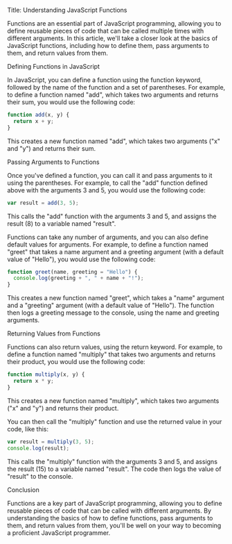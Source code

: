 Title: Understanding JavaScript Functions

Functions are an essential part of JavaScript programming, allowing you to define reusable pieces of code that can be called multiple times with different arguments. In this article, we'll take a closer look at the basics of JavaScript functions, including how to define them, pass arguments to them, and return values from them.

Defining Functions in JavaScript

In JavaScript, you can define a function using the function keyword, followed by the name of the function and a set of parentheses. For example, to define a function named "add", which takes two arguments and returns their sum, you would use the following code:

```js
function add(x, y) {
  return x + y;
}
```

This creates a new function named "add", which takes two arguments ("x" and "y") and returns their sum.

Passing Arguments to Functions

Once you've defined a function, you can call it and pass arguments to it using the parentheses. For example, to call the "add" function defined above with the arguments 3 and 5, you would use the following code:

```js
var result = add(3, 5);
```

This calls the "add" function with the arguments 3 and 5, and assigns the result (8) to a variable named "result".

Functions can take any number of arguments, and you can also define default values for arguments. For example, to define a function named "greet" that takes a name argument and a greeting argument (with a default value of "Hello"), you would use the following code:

```js
function greet(name, greeting = "Hello") {
  console.log(greeting + ", " + name + "!");
}
```

This creates a new function named "greet", which takes a "name" argument and a "greeting" argument (with a default value of "Hello"). The function then logs a greeting message to the console, using the name and greeting arguments.

Returning Values from Functions

Functions can also return values, using the return keyword. For example, to define a function named "multiply" that takes two arguments and returns their product, you would use the following code:

```js
function multiply(x, y) {
  return x * y;
}
```

This creates a new function named "multiply", which takes two arguments ("x" and "y") and returns their product.

You can then call the "multiply" function and use the returned value in your code, like this:

```js
var result = multiply(3, 5);
console.log(result);
```

This calls the "multiply" function with the arguments 3 and 5, and assigns the result (15) to a variable named "result". The code then logs the value of "result" to the console.

Conclusion

Functions are a key part of JavaScript programming, allowing you to define reusable pieces of code that can be called with different arguments. By understanding the basics of how to define functions, pass arguments to them, and return values from them, you'll be well on your way to becoming a proficient JavaScript programmer.

